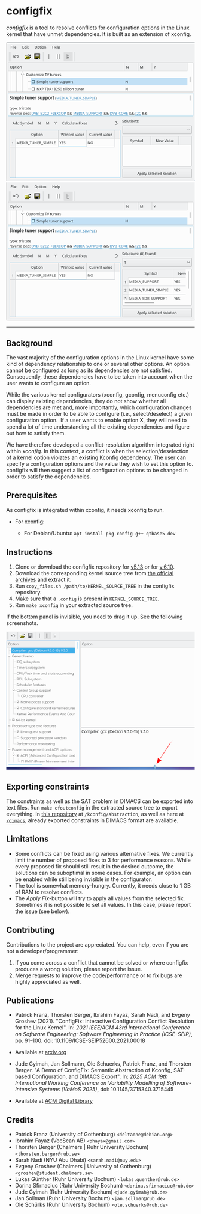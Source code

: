 # configfix


*configfix* is a tool to resolve conflicts for configuration options in the Linux kernel that have unmet dependencies. It is built as an extension of xconfig.

![Preview1](images/configfix_gen1.png) ![Preview2](images/configfix_gen2.png)

----

## Background

The vast majority of the configuration options in the Linux kernel have some kind of dependency relationship to one or several other options. An option cannot be configured as long as its dependencies are not satisfied. Consequently, these dependencies have to be taken into account when the user wants to configure an option.

While the various kernel configurators (xconfig, gconfig, menuconfig etc.) can display existing dependencies, they do not show whether all dependencies are met and, more importantly, which configuration changes must be made in order to be able to configure (i.e., select/deselect) a given configuration option.  If a user wants to enable option X, they will need to spend a lot of time understanding all the existing dependencies and figure out how to satisfy them.

We have therefore developed a conflict-resolution algorithm integrated right within *xconfig*. In this context, a conflict is when the selection/deselection of a kernel option violates an existing Kconfig dependency. The user can specify a configuration options and the value they wish to set this option to. configfix will then suggest a list of configuration options to be changed in order to satisfy the dependencies.


## Prerequisites

As configfix is integrated within xconfig, it needs xconfig to run.

*  For xconfig:

    *  For Debian/Ubuntu: `apt install pkg-config g++ qtbase5-dev`


## Instructions

1. Clone or download the configfix repository for [v5.13](https://github.com/delta-one/linux/tree/copy_patch_v5.13) or for [v.6.10](https://github.com/delta-one/linux/tree/copy_patch_v6.10).
2. Download the corresponding kernel source tree from [the official archives](https://www.kernel.org/) and extract it.
3. Run `copy_files.sh /path/to/KERNEL_SOURCE_TREE` in the configfix repository.
4. Make sure that a `.config` is present in `KERNEL_SOURCE_TREE`.
5. Run `make xconfig` in your extracted source tree.


If the bottom panel is invisible, you need to drag it up. See the following screenshots.

![Hidden1](images/hidden1.png)


## Exporting constraints

The constraints as well as the SAT problem in DIMACS can be exported into text files. Run `make cfoutconfig` in the extracted source tree to export everything. In [this repository](https://bitbucket.org/tberger/variability-models/src/master/) at `/kconfig/abstraction`, as well as here at [`/dimacs`](https://bitbucket.org/easelab/configfix/src/master/dimacs/), already exported constraints in DIMACS format are available.


## Limitations

* Some conflicts can be fixed using various alternative fixes. We currently limit the number of proposed fixes to 3 for performance reasons. While every proposed fix should still result in the desired outcome, the solutions can be suboptimal in some cases. For example, an option can be enabled while still being invisible in the configurator.
* The tool is somewhat memory-hungry. Currently, it needs close to 1  GB of RAM to resolve conflicts.
* The *Apply Fix*-button will try to apply all values from the selected fix. Sometimes it is not possible to set all values. In this case, please report the issue (see below).


## Contributing

Contributions to the project are appreciated. You can help, even if you are not a developer/programmer:

1. If you come across a conflict that cannot be solved or where configfix produces a wrong solution, please report the issue.
2. Merge requests to improve the code/performance or to fix bugs are highly appreciated as well.


## Publications

* Patrick Franz, Thorsten Berger, Ibrahim Fayaz, Sarah Nadi, and Evgeny Groshev (2021). "ConfigFix: Interactive Configuration Conflict Resolution for the Linux Kernel". In: *2021 IEEE/ACM 43rd International Conference on Software Engineering: Software Engineering in Practice (ICSE-SEIP)*, pp. 91–100. doi: 10.1109/ICSE-SEIP52600.2021.00018
 * Available at [arxiv.org](https://arxiv.org/pdf/2012.15342)

* Jude Gyimah, Jan Sollmann, Ole Schuerks, Patrick Franz, and Thorsten Berger. "A Demo of ConfigFix: Semantic Abstraction of Kconfig, SAT-based Configuration, and DIMACS Export". In: *2025 ACM 19th International Working Conference on Variability Modelling of Software-Intensive Systems (VaMoS 2025)*, doi: 10.1145/3715340.3715445
 * Available at [ACM Digital Library](https://camps.aptaracorp.com/ACM_PMS/PMS/ACM/VAMOS2025/19/721b1c58-dc3a-11ef-ada9-16bb50361d1f/OUT/vamos2025-19.html)




## Credits

* Patrick Franz (University of Gothenburg) `<deltaone@debian.org>`
* Ibrahim Fayaz (VecScan AB) `<phayax@gmail.com>`
* Thorsten Berger (Chalmers | Ruhr University Bochum) `<thorsten.berger@rub.se>`
* Sarah Nadi (NYU Abu Dhabi) `<sarah.nadi@nuy.edu>`
* Evgeny Groshev (Chalmers | University of Gothenburg) `<groshev@student.chalmers.se>`
* Lukas Günther (Ruhr University Bochum) `<lukas.guenther@rub.de>`
* Dorina Sfirnaciuc (Ruhr University Bochum) `<dorina.sfirnaciuc@rub.de>`
* Jude Gyimah (Ruhr University Bochum) `<jude.gyimah@rub.de>`
* Jan Sollman (Ruhr University Bochum) `<jan.sollman@rub.de>`
* Ole Schürks (Ruhr University Bochum) `<ole.schuerks@rub.de>`
